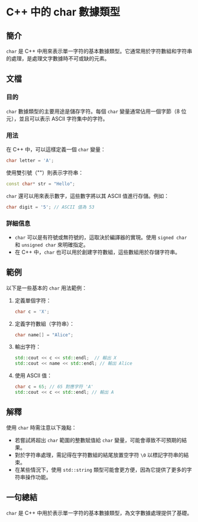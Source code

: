 <!--
Meta Description: # C++ 中的 char 數據類型 ## 簡介 `char` 是 C++ 中用來表示單一字符的基本數據類型。它通常用於字符數組和字符串的處理，是處理文字數據時不可或缺的元素。 ## 文檔 ### 目的 `char` 數據類型的主要用途是儲存字符。每個 `char` 變量通常佔用一個字節（8 位元）...
Meta Keywords: char, cpp, std, ascii, cout
-->

# C++ 中的 char 數據類型

## 簡介
`char` 是 C++ 中用來表示單一字符的基本數據類型。它通常用於字符數組和字符串的處理，是處理文字數據時不可或缺的元素。

## 文檔
### 目的
`char` 數據類型的主要用途是儲存字符。每個 `char` 變量通常佔用一個字節（8 位元），並且可以表示 ASCII 字符集中的字符。

### 用法
在 C++ 中，可以這樣定義一個 `char` 變量：
```cpp
char letter = 'A';
```
使用雙引號（""）則表示字符串：
```cpp
const char* str = "Hello";
```
`char` 還可以用來表示數字，這些數字將以其 ASCII 值進行存儲。例如：
```cpp
char digit = '5'; // ASCII 值為 53
```

### 詳細信息
- `char` 可以是有符號或無符號的，這取決於編譯器的實現。使用 `signed char` 和 `unsigned char` 來明確指定。
- 在 C++ 中，`char` 也可以用於創建字符數組，這些數組用於存儲字符串。

## 範例
以下是一些基本的 `char` 用法範例：

1. 定義單個字符：
   ```cpp
   char c = 'X';
   ```

2. 定義字符數組（字符串）：
   ```cpp
   char name[] = "Alice";
   ```

3. 輸出字符：
   ```cpp
   std::cout << c << std::endl;  // 輸出 X
   std::cout << name << std::endl; // 輸出 Alice
   ```

4. 使用 ASCII 值：
   ```cpp
   char c = 65; // 65 對應字符 'A'
   std::cout << c << std::endl; // 輸出 A
   ```

## 解釋
使用 `char` 時需注意以下幾點：
- 若嘗試將超出 `char` 範圍的整數賦值給 `char` 變量，可能會導致不可預期的結果。
- 對於字符串處理，需記得在字符數組的結尾放置空字符 `\0` 以標記字符串的結束。
- 在某些情況下，使用 `std::string` 類型可能會更方便，因為它提供了更多的字符串操作功能。

## 一句總結
`char` 是 C++ 中用於表示單一字符的基本數據類型，為文字數據處理提供了基礎。